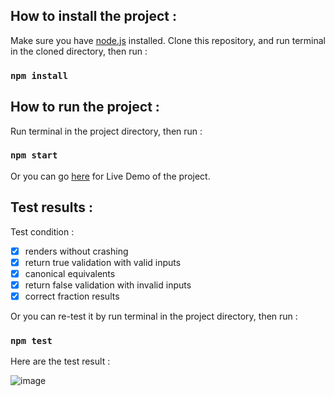 ## How to install the project :

Make sure you have [node.js](https://nodejs.org/en/download/) installed.
Clone this repository, and run terminal in the cloned directory, then run :

### `npm install`

## How to run the project :

Run terminal in the project directory, then run :

### `npm start`

Or you can go [here](https://tokopedia-web-test-yudhistira.herokuapp.com/) for Live Demo of the project.

## Test results :

Test condition : 
- [x] renders without crashing
- [x] return true validation with valid inputs
- [x] canonical equivalents
- [x] return false validation with invalid inputs
- [x] correct fraction results

Or you can re-test it by run terminal in the project directory, then run :

### `npm test`

Here are the test result :

![image](https://drive.google.com/uc?export=view&id=1riQ6ZWLtamD68dXMv-gWo7amg0gyWnSt)
